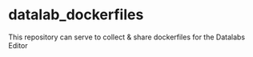 # datalab_dockerfiles
This repository can serve to collect &amp; share dockerfiles for the Datalabs Editor
